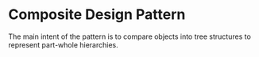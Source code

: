 # Composite Design Pattern

The main intent of the pattern is to compare objects into tree structures to represent part-whole hierarchies.
